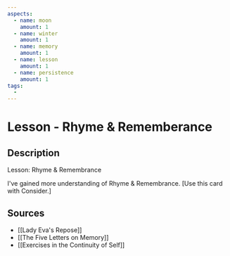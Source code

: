```yaml
---
aspects: 
  - name: moon
    amount: 1
  - name: winter
    amount: 1
  - name: memory
    amount: 1
  - name: lesson
    amount: 1
  - name: persistence
    amount: 1
tags:
  - 
---
```


# Lesson - Rhyme & Rememberance

## Description
Lesson: Rhyme & Remembrance

I've gained more understanding of Rhyme & Remembrance. [Use this card with Consider.]
## Sources
- [[Lady Eva's Repose]]
- [[The Five Letters on Memory]]
- [[Exercises in the Continuity of Self]]